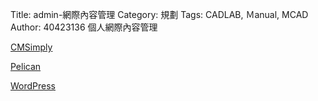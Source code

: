 Title: admin-網際內容管理
Category: 規劃
Tags: CADLAB, Ｍanual, MCAD
Author: 40423136
個人網際內容管理

<!-- PELICAN_END_SUMMARY -->

<a href="http://http://chin-com4456.rhcloud.com/get_page?heading=head+1">CMSimply</a>

<a href="https://github.com/40423136/blog/post/index.html">Pelican</a>

<a href="http://http://wp-com4456.rhcloud.com//">WordPress</a>

